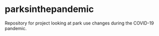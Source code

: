 # parksinthepandemic

Repository for project looking at park use changes during the COVID-19 pandemic.
